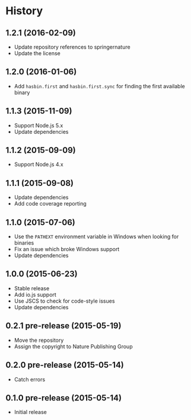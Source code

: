 
# History

## 1.2.1 (2016-02-09)

  * Update repository references to springernature
  * Update the license

## 1.2.0 (2016-01-06)

  * Add `hasbin.first` and `hasbin.first.sync` for finding the first available binary

## 1.1.3 (2015-11-09)

  * Support Node.js 5.x
  * Update dependencies

## 1.1.2 (2015-09-09)

  * Support Node.js 4.x

## 1.1.1 (2015-09-08)

  * Update dependencies
  * Add code coverage reporting

## 1.1.0 (2015-07-06)

  * Use the `PATHEXT` environment variable in Windows when looking for binaries
  * Fix an issue which broke Windows support
  * Update dependencies

## 1.0.0 (2015-06-23)

  * Stable release
  * Add io.js support
  * Use JSCS to check for code-style issues
  * Update dependencies

## 0.2.1 pre-release (2015-05-19)

  * Move the repository
  * Assign the copyright to Nature Publishing Group

## 0.2.0 pre-release (2015-05-14)

  * Catch errors

## 0.1.0 pre-release (2015-05-14)

  * Initial release
